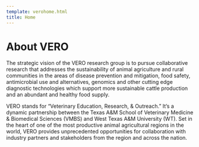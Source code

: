 ```yaml
---
template: verohome.html
title: Home
---
```


# About VERO
The strategic vision of the VERO research group is to pursue collaborative research that addresses the sustainability of animal agriculture
and rural communities in the areas of disease prevention and mitigation, food safety, antimicrobial use and alternatives, genomics
and other cutting edge diagnostic technologies which support more sustainable cattle production and an abundant and healthy
food supply. 

VERO stands for “Veterinary Education, Research, & Outreach.” It’s a dynamic partnership between the Texas A&M School of Veterinary Medicine & Biomedical Sciences (VMBS) and West Texas A&M University (WT). Set in the heart of one of the most productive animal agricultural regions in the world, VERO provides unprecedented opportunities for collaboration with industry partners and stakeholders from the region and across the nation. 

